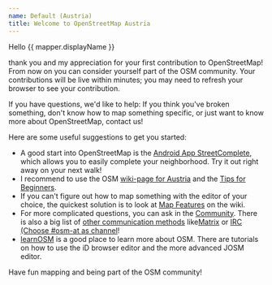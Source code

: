 ```yaml
---
name: Default (Austria)
title: Welcome to OpenStreetMap Austria
---
```


Hello {{ mapper.displayName }}

thank you and my appreciation for your first contribution to OpenStreetMap! From now on you can consider yourself part of the OSM community. Your contributions will be live within minutes; you may need to refresh your browser to see your contribution.

If you have questions, we'd like to help: If you think you've broken something, don't know how to map something specific, or just want to know more about OpenStreetMap, contact us!

Here are some useful suggestions to get you started:

* A good start into OpenStreetMap is the [Android App StreetComplete](https://github.com/streetcomplete/StreetComplete#download), which allows you to easily complete your neighborhood. Try it out right away on your next walk!
* I recommend to use the OSM [wiki-page for Austria](https://wiki.openstreetmap.org/wiki/Austria) and the [Tips for Beginners](https://wiki.openstreetmap.org/wiki/DE:Beginners%27_guide).
* If you can't figure out how to map something with the editor of your choice, the quickest solution is to look at [Map Features](https://wiki.openstreetmap.org/wiki/DE:Map_Features) on the wiki.
* For more complicated questions, you can ask in the [Community](https://community.openstreetmap.org/c/communities/at/59). There is also a big list of [other communication methods](https://wiki.openstreetmap.org/wiki/Contact_channels) like[Matrix](https://app.element.io/#/room/#osm-at:matrix.org) or [IRC (Choose #osm-at as channel](https://irc.openstreetmap.org/)!
* [learnOSM](https://learnosm.org/de/) is a good place to learn more about OSM. There are tutorials on how to use the iD browser editor and the more advanced JOSM editor.

Have fun mapping and being part of the OSM community!
